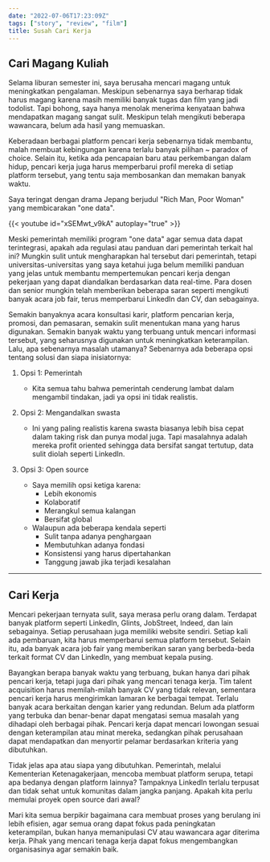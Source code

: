 ```yaml
---
date: "2022-07-06T17:23:09Z"
tags: ["story", "review", "film"]
title: Susah Cari Kerja
---
```


## Cari Magang Kuliah

Selama liburan semester ini, saya berusaha mencari magang untuk meningkatkan pengalaman. Meskipun sebenarnya saya berharap tidak harus magang karena masih memiliki banyak tugas dan film yang jadi todolist. Tapi bohong, saya hanya menolak menerima kenyataan bahwa mendapatkan magang sangat sulit. Meskipun telah mengikuti beberapa wawancara, belum ada hasil yang memuaskan.

Keberadaan berbagai platform pencari kerja sebenarnya tidak membantu, malah membuat kebingungan karena terlalu banyak pilihan ~ paradox of choice. Selain itu, ketika ada pencapaian baru atau perkembangan dalam hidup, pencari kerja juga harus memperbarui profil mereka di setiap platform tersebut, yang tentu saja membosankan dan memakan banyak waktu.

Saya teringat dengan drama Jepang berjudul "Rich Man, Poor Woman" yang membicarakan "one data". 

{{< youtube id="xSEMwt_v9kA" autoplay="true" >}}

Meski pemerintah memiliki program "one data" agar semua data dapat terintegrasi, apakah ada regulasi atau panduan dari pemerintah terkait hal ini? Mungkin sulit untuk mengharapkan hal tersebut dari pemerintah, tetapi universitas-universitas yang saya ketahui juga belum memiliki panduan yang jelas untuk membantu mempertemukan pencari kerja dengan pekerjaan yang dapat diandalkan berdasarkan data real-time. Para dosen dan senior mungkin telah memberikan beberapa saran seperti mengikuti banyak acara job fair, terus memperbarui LinkedIn dan CV, dan sebagainya.

Semakin banyaknya acara konsultasi karir, platform pencarian kerja, promosi, dan pemasaran, semakin sulit menentukan mana yang harus digunakan. Semakin banyak waktu yang terbuang untuk mencari informasi tersebut, yang seharusnya digunakan untuk meningkatkan keterampilan. Lalu, apa sebenarnya masalah utamanya? Sebenarnya ada beberapa opsi tentang solusi dan siapa inisiatornya:

1. Opsi 1: Pemerintah
   - Kita semua tahu bahwa pemerintah cenderung lambat dalam mengambil tindakan, jadi ya opsi ini tidak realistis.

2. Opsi 2: Mengandalkan swasta
   - Ini yang paling realistis karena swasta biasanya lebih bisa cepat dalam taking risk dan punya modal juga. Tapi masalahnya adalah mereka profit oriented sehingga data bersifat sangat tertutup, data sulit diolah seperti LinkedIn.

3. Opsi 3: Open source
   - Saya memilih opsi ketiga karena:
     - Lebih ekonomis
     - Kolaboratif
     - Merangkul semua kalangan
     - Bersifat global
   - Walaupun ada beberapa kendala seperti
     - Sulit tanpa adanya penghargaan
     - Membutuhkan adanya fondasi
     - Konsistensi yang harus dipertahankan
     - Tanggung jawab jika terjadi kesalahan

--- 
## Cari Kerja

Mencari pekerjaan ternyata sulit, saya merasa perlu orang dalam. Terdapat banyak platform seperti LinkedIn, Glints, JobStreet, Indeed, dan lain sebagainya. Setiap perusahaan juga memiliki website sendiri. Setiap kali ada pembaruan, kita harus memperbarui semua platform tersebut. Selain itu, ada banyak acara job fair yang memberikan saran yang berbeda-beda terkait format CV dan LinkedIn, yang membuat kepala pusing.

Bayangkan berapa banyak waktu yang terbuang, bukan hanya dari pihak pencari kerja, tetapi juga dari pihak yang mencari tenaga kerja. Tim talent acquisition harus memilah-milah banyak CV yang tidak relevan, sementara pencari kerja harus mengirimkan lamaran ke berbagai tempat. Terlalu banyak acara berkaitan dengan karier yang redundan. Belum ada platform yang terbuka dan benar-benar dapat mengatasi semua masalah yang dihadapi oleh berbagai pihak. Pencari kerja dapat mencari lowongan sesuai dengan keterampilan atau minat mereka, sedangkan pihak perusahaan dapat mendapatkan dan menyortir pelamar berdasarkan kriteria yang dibutuhkan.

Tidak jelas apa atau siapa yang dibutuhkan. Pemerintah, melalui Kementerian Ketenagakerjaan, mencoba membuat platform serupa, tetapi apa bedanya dengan platform lainnya? Tampaknya LinkedIn terlalu terpusat dan tidak sehat untuk komunitas dalam jangka panjang. Apakah kita perlu memulai proyek open source dari awal?

Mari kita semua berpikir bagaimana cara membuat proses yang berulang ini lebih efisien, agar semua orang dapat fokus pada peningkatan keterampilan, bukan hanya memanipulasi CV atau wawancara agar diterima kerja. Pihak yang mencari tenaga kerja dapat fokus mengembangkan organisasinya agar semakin baik.
